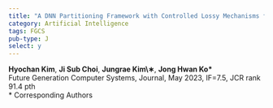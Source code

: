 ```yaml
---
title: "A DNN Partitioning Framework with Controlled Lossy Mechanisms for Edge-Cloud Collaborative Intelligence"
category: Artificial Intelligence
tags: FGCS
pub-type: J
select: y
---
```


**Hyochan Kim**, **Ji Sub Choi**, **Jungrae Kim\∗**, **Jong Hwan Ko\*** <br>
Future Generation Computer Systems, Journal, May 2023, IF=7.5, JCR rank 91.4 pth <br>
\* Corresponding Authors
